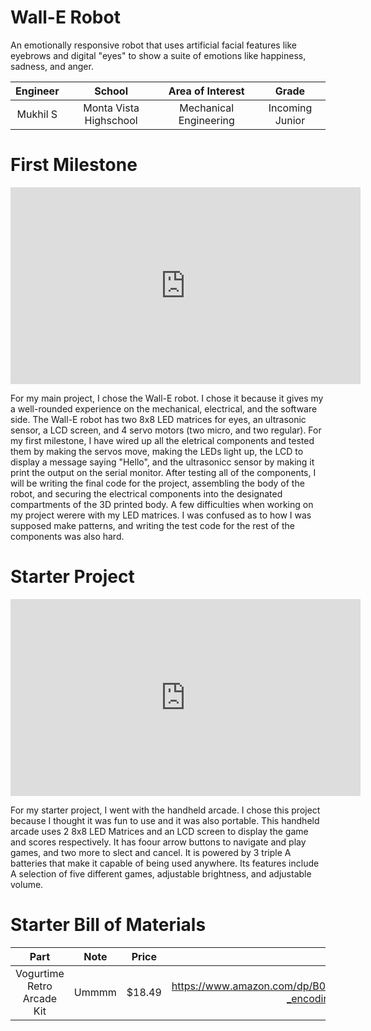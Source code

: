 # Wall-E Robot
An emotionally responsive robot that uses artificial facial features like eyebrows and digital "eyes" to show a suite of emotions like happiness, sadness, and anger.

| **Engineer** | **School** | **Area of Interest** | **Grade** |
|:--:|:--:|:--:|:--:|
| Mukhil S | Monta Vista Highschool | Mechanical Engineering | Incoming Junior

<!---**Replace the BlueStamp logo below with an image of yourself and your completed project. Follow the guide [here](https://tomcam.github.io/least-github-pages/adding-images-github-pages-site.html) if you need help.**

![Headstone Image](logo.svg)
  
# Final Milestone

**Don't forget to replace the text below with the embedding for your milestone video. Go to Youtube, click Share -> Embed, and copy and paste the code to replace what's below.**

<iframe width="560" height="315" src="https://www.youtube.com/embed/uZ-PfwZgxXo?si=0OI4P5rAvbiRFp-R" title="YouTube video player" frameborder="0" allow="accelerometer; autoplay; clipboard-write; encrypted-media; gyroscope; picture-in-picture; web-share" referrerpolicy="strict-origin-when-cross-origin" allowfullscreen></iframe>

For your final milestone, explain the outcome of your project. Key details to include are:
- What you've accomplished since your previous milestone
- What your biggest challenges and triumphs were at BSE
- A summary of key topics you learned about
- What you hope to learn in the future after everything you've learned at BSE



# Second Milestone

**Don't forget to replace the text below with the embedding for your milestone video. Go to Youtube, click Share -> Embed, and copy and paste the code to replace what's below.**

<iframe width="560" height="315" src="https://www.youtube.com/embed/y3VAmNlER5Y" title="YouTube video player" frameborder="0" allow="accelerometer; autoplay; clipboard-write; encrypted-media; gyroscope; picture-in-picture; web-share" allowfullscreen></iframe>

For your second milestone, explain what you've worked on since your previous milestone. You can highlight:
- Technical details of what you've accomplished and how they contribute to the final goal
- What has been surprising about the project so far
- Previous challenges you faced that you overcame
- What needs to be completed before your final milestone--> 

# First Milestone

<iframe width="560" height="315" src="https://www.youtube.com/embed/QmMgxGSDIE8?si=Wymk5kahPlRH4V7R" title="YouTube video player" frameborder="0" allow="accelerometer; autoplay; clipboard-write; encrypted-media; gyroscope; picture-in-picture; web-share" referrerpolicy="strict-origin-when-cross-origin" allowfullscreen></iframe>

For my main project, I chose the Wall-E robot. I chose it because it gives my a well-rounded experience on the mechanical, electrical, and the software side. The Wall-E robot has two 8x8 LED matrices for eyes, an ultrasonic sensor, a LCD screen, and 4 servo motors (two micro, and two regular). For my first milestone, I have wired up all the eletrical components and tested them by making the servos move, making the LEDs light up, the LCD to display a message saying "Hello", and the ultrasonicc sensor by making it print the output on the serial monitor. After testing all of the components, I will be writing the final code for the project, assembling the body of the robot, and securing the electrical components into the designated compartments of the 3D printed body. A few difficulties when working on my project werere with my LED matrices. I was confused as to how I was supposed make patterns, and writing the test code for the rest of the components was also hard.


# Starter Project

<iframe width="560" height="315" src="https://www.youtube.com/embed/uZ-PfwZgxXo?si=0OI4P5rAvbiRFp-R" title="YouTube video player" frameborder="0" allow="accelerometer; autoplay; clipboard-write; encrypted-media; gyroscope; picture-in-picture; web-share" referrerpolicy="strict-origin-when-cross-origin" allowfullscreen></iframe>

  For my starter project, I went with the handheld arcade. I chose this project because I thought it was fun to use and it was also portable. This handheld arcade uses 2 8x8 LED Matrices and an LCD screen to display the game and scores respectively. It has foour arrow buttons to navigate and play games, and two more to slect and cancel. It is powered by 3 triple A batteries that make it capable of being used anywhere. Its features include A selection of five different games, adjustable brightness, and adjustable volume.

# Starter Bill of Materials  
  | **Part** | **Note** | **Price** | **Link** |
|:--:|:--:|:--:|:--:|
| Vogurtime Retro Arcade Kit | Ummmm | $18.49 |https://www.amazon.com/dp/B094QRRHC2/ref=twister_B094QYXS9R?_encoding=UTF8&th=1

<!--- # Schematics 
Here's where you'll put images of your schematics. [Tinkercad](https://www.tinkercad.com/blog/official-guide-to-tinkercad-circuits) and [Fritzing](https://fritzing.org/learning/) are both great resoruces to create professional schematic diagrams, though BSE recommends Tinkercad becuase it can be done easily and for free in the browser. 

# Code
Here's where you'll put your code. The syntax below places it into a block of code. Follow the guide [here]([url](https://www.markdownguide.org/extended-syntax/)) to learn how to customize it to your project needs. 

```c++
void setup() {
  // put your setup code here, to run once:
  Serial.begin(9600);
  Serial.println("Hello World!");
}

void loop() {
  // put your main code here, to run repeatedly:

}
```

# Bill of Materials
Here's where you'll list the parts in your project. To add more rows, just copy and paste the example rows below.
Don't forget to place the link of where to buy each component inside the quotation marks in the corresponding row after href =. Follow the guide [here]([url](https://www.markdownguide.org/extended-syntax/)) to learn how to customize this to your project needs. 

| **Part** | **Note** | **Price** | **Link** |
|:--:|:--:|:--:|:--:|
| Item Name | What the item is used for | $Price | <a href="https://www.amazon.com/Arduino-A000066-ARDUINO-UNO-R3/dp/B008GRTSV6/"> Link </a> |
| Item Name | What the item is used for | $Price | <a href="https://www.amazon.com/Arduino-A000066-ARDUINO-UNO-R3/dp/B008GRTSV6/"> Link </a> |
| Item Name | What the item is used for | $Price | <a href="https://www.amazon.com/Arduino-A000066-ARDUINO-UNO-R3/dp/B008GRTSV6/"> Link </a> |

# Other Resources/Examples
One of the best parts about Github is that you can view how other people set up their own work. Here are some past BSE portfolios that are awesome examples. You can view how they set up their portfolio, and you can view their index.md files to understand how they implemented different portfolio components.
- [Example 1](https://trashytuber.github.io/YimingJiaBlueStamp/)
- [Example 2](https://sviatil0.github.io/Sviatoslav_BSE/)
- [Example 3](https://arneshkumar.github.io/arneshbluestamp/) -->

<!---To watch the BSE tutorial on how to create a portfolio, click here.
